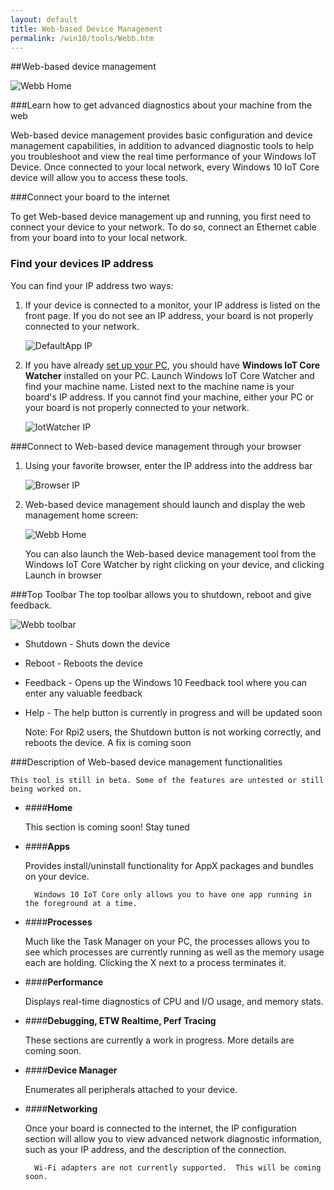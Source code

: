 ```yaml
---
layout: default
title: Web-based Device Management
permalink: /win10/tools/Webb.htm
---
```


<div class="container" markdown="1">

##Web-based device management

![Webb Home]({{site.baseurl}}/images/Webb/webb.png)

###Learn how to get advanced diagnostics about your machine from the web

Web-based device management provides basic configuration and device management capabilities, in addition to advanced diagnostic tools to help you troubleshoot and view the real time performance of your Windows IoT Device. Once connected to your local network, every Windows 10 IoT Core device will allow you to access these tools.

###Connect your board to the internet
 
To get Web-based device management up and running, you first need to connect your device to your network. To do so, connect an Ethernet cable from your board into to your local network.


### Find your devices IP address

You can find your IP address two ways:

1.	If your device is connected to a monitor, your IP address is listed on the front page. If you do not see an IP address, your board is not properly connected to your network.  

    ![DefaultApp IP]({{site.baseurl}}/images/Webb/defaultapp_ip.png)

2.	If you have already [set up your PC]({{site.baseurl}}/win10/SetupPC.htm), you should have **Windows IoT Core Watcher** installed on your PC. Launch Windows IoT Core Watcher and find your machine name. Listed next to the machine name is your board's IP address. If you cannot find your machine, either your PC or your board is not properly connected to your network. 

    ![IotWatcher IP]({{site.baseurl}}/images/IoTCoreWatcher.png)

###Connect to Web-based device management through your browser

1.	Using your favorite browser, enter the IP address into the address bar

	![Browser IP]({{site.baseurl}}/images/Webb/browser_ip.png)

2.	Web-based device management should launch and display the web management home screen:

	![Webb Home]({{site.baseurl}}/images/Webb/webb.png)

    You can also launch the Web-based device management tool from the Windows IoT Core Watcher by right clicking on your device, and clicking Launch in browser

###Top Toolbar
The top toolbar allows you to shutdown, reboot and give feedback. 

![Webb toolbar]({{site.baseurl}}/images/Webb/toolbar.png)

* Shutdown - Shuts down the device
* Reboot - Reboots the device
* Feedback - Opens up the Windows 10 Feedback tool where you can enter any valuable feedback 
* Help - The help button is currently in progress and will be updated soon 

    Note: For Rpi2 users, the Shutdown button is not working correctly, and reboots the device. A fix is coming soon

 
###Description of Web-based device management functionalities

    This tool is still in beta. Some of the features are untested or still being worked on. 

* ####**Home**

	This section is coming soon! Stay tuned

* ####**Apps**

	Provides install/uninstall functionality for AppX packages and bundles on your device. 

	    Windows 10 IoT Core only allows you to have one app running in the foreground at a time. 

* ####**Processes**

	Much like the Task Manager on your PC, the processes allows you to see which processes are currently running as well as the memory usage each are holding.  Clicking the X next to a process terminates it.

* ####**Performance**

	Displays real-time diagnostics of CPU and I/O usage, and memory stats.

* ####**Debugging, ETW Realtime, Perf Tracing**

	These sections are currently a work in progress. More details are coming soon. 

* ####**Device Manager**

	Enumerates all peripherals attached to your device.

* ####**Networking**

	Once your board is connected to the internet, the IP configuration section will allow you to view advanced network diagnostic information, such as your IP address, and the description of the connection.

	    Wi-Fi adapters are not currently supported.  This will be coming soon.

 

</div>
